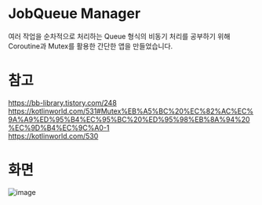 # JobQueue Manager
여러 작업을 순차적으로 처리하는 Queue 형식의 비동기 처리를 공부하기 위해 Coroutine과 Mutex를 활용한 간단한 앱을 만들었습니다.

# 참고
https://bb-library.tistory.com/248
<br>
https://kotlinworld.com/531#Mutex%EB%A5%BC%20%EC%82%AC%EC%9A%A9%ED%95%B4%EC%95%BC%20%ED%95%98%EB%8A%94%20%EC%9D%B4%EC%9C%A0-1
<br>
https://kotlinworld.com/530

# 화면
![image](https://github.com/user-attachments/assets/d26d8eb0-914d-4951-aed5-c73987253bee)
